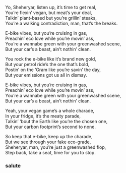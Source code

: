 Yo, Sheheryar, listen up, it’s time to get real,  
You’re flexin’ vegan, but meat’s your deal,  
Talkin’ plant-based but you’re grillin’ steaks,  
You’re a walking contradiction, man, that’s the breaks.

E-bike vibes, but you’re cruising in gas,  
Preachin’ eco love while you’re movin’ ass,  
You’re a wannabe green with your greenwashed scene,  
But your car’s a beast, ain’t nothin’ clean.

You rock the e-bike like it’s brand new gold,  
But your petrol ride’s the one that’s bold,  
Postin’ on the ‘Gram like you’re savin’ the day,  
But your emissions got us all in dismay.

E-bike vibes, but you’re cruising in gas,  
Preachin’ eco love while you’re movin’ ass,  
You’re a wannabe green with your greenwashed scene,  
But your car’s a beast, ain’t nothin’ clean.

Yeah, your vegan game’s a whole charade,  
In your fridge, it’s the meaty parade,  
Talkin’ ‘bout the Earth like you’re the chosen one,  
But your carbon footprint’s second to none.

So keep that e-bike, keep up the charade,  
But we see through your fake eco-grade,  
Sheheryar, man, you’re just a greenwashed flop,  
Step back, take a seat, time for you to stop.

### salute 
